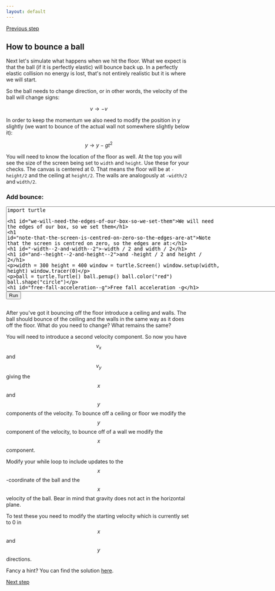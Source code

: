 ```yaml
---
layout: default
---
```


[Previous step](/durham-hackathon/newton.html)

## How to bounce a ball

Next let's simulate what happens when we hit the floor. What we expect is that the ball (if it is perfectly elastic) will bounce back up. In a perfectly elastic collision no energy is lost, that's not entirely realistic but it is where we will start.

So the ball needs to change direction, or in other words, the velocity of the ball will change signs:

$$v \rightarrow -v$$

In order to keep the momentum we also need to modify the position in y slightly (we want to bounce of the actual wall not somewhere slightly below it):

$$y \rightarrow y - g t^2$$

You will need to know the location of the floor as well. At the top you will see the size of the screen being set to `width` and `height`. Use these for your checks. The canvas is centered at 0. That means the floor will be at `-height/2` and the ceiling at `height/2`. The walls are analogously at `-width/2` and `width/2`.


<html> 
<head> 
<script src="https://ajax.googleapis.com/ajax/libs/jquery/1.9.0/jquery.min.js" type="text/javascript"></script> 
<script src="js/skulpt.min.js" type="text/javascript"></script> 
<script src="js/skulpt-stdlib.js" type="text/javascript"></script> 
</head> 

<body> 
<script type="text/javascript"> 
function outf(text) { 
    var mypre = document.getElementById("bounce-output"); 
    mypre.innerHTML = mypre.innerHTML + text; 
} 
function builtinRead(x) {
    if (Sk.builtinFiles === undefined || Sk.builtinFiles["files"][x] === undefined)
            throw "File not found: '" + x + "'";
    return Sk.builtinFiles["files"][x];
}

function runit() { 
   var prog = document.getElementById("bounce-code").value; 
   var mypre = document.getElementById("bounce-output"); 
   mypre.innerHTML = ''; 
   Sk.pre = "bounce-output";
   Sk.configure({output:outf, read:builtinRead}); 
   (Sk.TurtleGraphics || (Sk.TurtleGraphics = {})).target = 'bounce-canvas';
   var myPromise = Sk.misceval.asyncToPromise(function() {
       return Sk.importMainWithBody("<stdin>", false, prog, true);
   });
   myPromise.then(function(mod) {
       console.log('success');
   },
   function (err) {
  console.info('errorHandler', err);
  var msg = err.toString();
  }
   );
} 
</script> 

<h3>Add bounce:</h3> 
<form> 
<textarea id="bounce-code" cols="90" rows="15" onkeydown="if(event.keyCode===9){var v=this.value,s=this.selectionStart,e=this.selectionEnd;this.value=v.substring(0, s)+'\t'+v.substring(e);this.selectionStart=this.selectionEnd=s+1;return false;}">
import turtle

# We will need the edges of our box, so we set them
# Note that the screen is centred on zero, so the edges are at:
# -width / 2 and width / 2
# and -height / 2 and height / 2
width = 300
height = 400
window = turtle.Screen()
window.setup(width, height)
window.tracer(0)

ball = turtle.Turtle()
ball.penup()
ball.color("red")
ball.shape("circle")

# Free fall acceleration -g
g = -9.81

# Timestep size
t = 0.08

# Starting velocity
u = 0

while True:
	#TODO: Bounce the ball by replacing break with your own code
	break;
	window.update()

</textarea><br /> 
<button type="button" onclick="runit()">Run</button> 
</form> 
<pre id="bounce-output" ></pre> 
<!-- If you want turtle graphics include a canvas -->
<div id="bounce-canvas"></div> 

</body> 

</html>

After you've got it bouncing off the floor introduce a ceiling and walls. The ball should bounce of the ceiling and the walls in the same way as it does off the floor. What do you need to change? What remains the same?

You will need to introduce a second velocity component. So now you have $$v_x$$ and $$v_y$$ giving the $$x$$ and $$y$$ components of the velocity. To bounce off a ceiling or floor we modify the $$y$$ component of the velocity, to bounce off of a wall we modify the $$x$$ component.

Modify your while loop to include updates to the $$x$$-coordinate of the ball and the $$x$$ velocity of the ball. Bear in mind that gravity does not act in the horizontal plane.

To test these you need to modify the starting velocity which is currently set to 0 in $$x$$ and $$y$$ directions.

Fancy a hint? You can find the solution [here](code/step3-sol.py).

[Next step](/durham-hackathon/many-balls.html)


